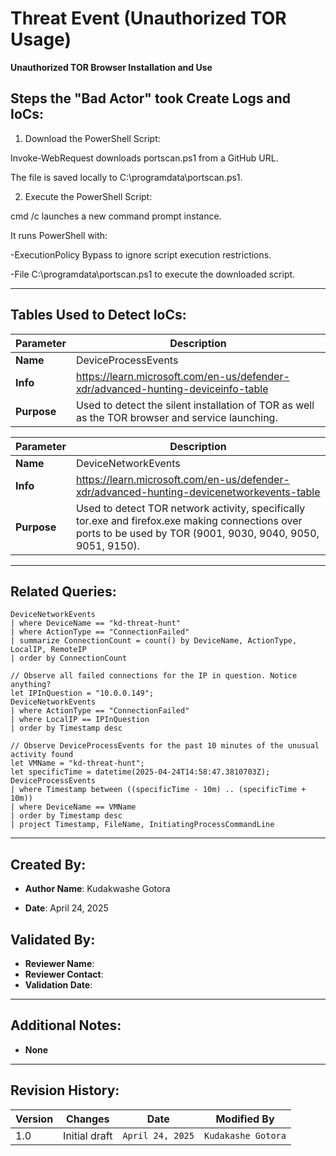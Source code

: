 # Threat Event (Unauthorized TOR Usage)
**Unauthorized TOR Browser Installation and Use**

## Steps the "Bad Actor" took Create Logs and IoCs:
1. Download the PowerShell Script:

Invoke-WebRequest downloads portscan.ps1 from a GitHub URL.

The file is saved locally to C:\programdata\portscan.ps1.


2. Execute the PowerShell Script:

cmd /c launches a new command prompt instance.

It runs PowerShell with:

-ExecutionPolicy Bypass to ignore script execution restrictions.

-File C:\programdata\portscan.ps1 to execute the downloaded script.



---

## Tables Used to Detect IoCs:


| **Parameter**       | **Description**                                                              |
|---------------------|------------------------------------------------------------------------------|
| **Name**| DeviceProcessEvents|
| **Info**|https://learn.microsoft.com/en-us/defender-xdr/advanced-hunting-deviceinfo-table|
| **Purpose**| Used to detect the silent installation of TOR as well as the TOR browser and service launching.|

| **Parameter**       | **Description**                                                              |
|---------------------|------------------------------------------------------------------------------|
| **Name**| DeviceNetworkEvents|
| **Info**|https://learn.microsoft.com/en-us/defender-xdr/advanced-hunting-devicenetworkevents-table|
| **Purpose**| Used to detect TOR network activity, specifically tor.exe and firefox.exe making connections over ports to be used by TOR (9001, 9030, 9040, 9050, 9051, 9150).|

---

## Related Queries:
```kql
DeviceNetworkEvents
| where DeviceName == "kd-threat-hunt"
| where ActionType == "ConnectionFailed"
| summarize ConnectionCount = count() by DeviceName, ActionType, LocalIP, RemoteIP
| order by ConnectionCount

// Observe all failed connections for the IP in question. Notice anything?
let IPInQuestion = "10.0.0.149";
DeviceNetworkEvents
| where ActionType == "ConnectionFailed"
| where LocalIP == IPInQuestion
| order by Timestamp desc

// Observe DeviceProcessEvents for the past 10 minutes of the unusual activity found
let VMName = "kd-threat-hunt";
let specificTime = datetime(2025-04-24T14:58:47.3810703Z);
DeviceProcessEvents
| where Timestamp between ((specificTime - 10m) .. (specificTime + 10m))
| where DeviceName == VMName
| order by Timestamp desc
| project Timestamp, FileName, InitiatingProcessCommandLine

```

---

## Created By:
- **Author Name**: Kudakwashe Gotora

- **Date**: April 24, 2025

## Validated By:
- **Reviewer Name**: 
- **Reviewer Contact**: 
- **Validation Date**: 

---

## Additional Notes:
- **None**

---

## Revision History:
| **Version** | **Changes**                   | **Date**         | **Modified By**   |
|-------------|-------------------------------|------------------|-------------------|
| 1.0         | Initial draft                  | `April 24, 2025`  | `Kudakashe Gotora`   
